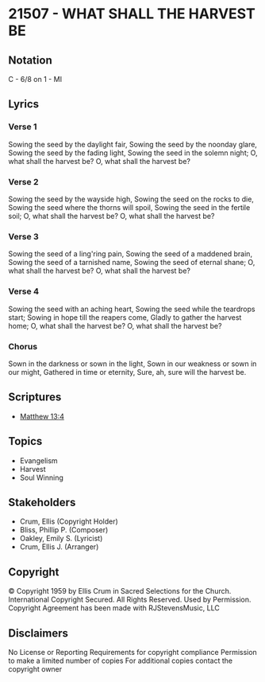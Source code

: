 # 21507 - WHAT SHALL THE HARVEST BE

## Notation

C - 6/8 on 1 - MI

## Lyrics

### Verse 1

Sowing the seed by the daylight fair, Sowing the seed by the noonday glare, Sowing the seed by the fading light, Sowing the seed in the solemn night; O, what shall the harvest be? O, what shall the harvest be? 



### Verse 2

Sowing the seed by the wayside high, Sowing the seed on the rocks to die, Sowing the seed where the thorns will spoil, Sowing the seed in the fertile soil;  O, what shall the harvest be? O, what shall the harvest be? 


### Verse 3

Sowing the seed of a ling'ring pain, Sowing the seed of a maddened brain, Sowing the seed of a tarnished name, Sowing the seed of eternal shane; O, what shall the harvest be? O, what shall the harvest be? 


### Verse 4

Sowing the seed with an aching heart, Sowing the seed while the teardrops start; Sowing in hope till the reapers come, Gladly to gather the harvest home; O, what shall the harvest be? O, what shall the harvest be? 


### Chorus

Sown in the darkness or sown in the light, Sown in our weakness or sown in our might, Gathered in time or eternity, Sure, ah, sure will the harvest be.


## Scriptures

- [Matthew 13:4](https://www.biblegateway.com/passage/?search=Matthew%2013%3A4)

## Topics

- Evangelism
- Harvest
- Soul Winning

## Stakeholders

- Crum, Ellis (Copyright Holder)
- Bliss, Phillip P. (Composer)
- Oakley, Emily S. (Lyricist)
- Crum, Ellis J. (Arranger)

## Copyright

© Copyright 1959 by Ellis Crum in Sacred Selections for the Church. International Copyright Secured. All Rights Reserved. Used by Permission.
Copyright Agreement has been made with RJStevensMusic, LLC

## Disclaimers

No License or Reporting Requirements for copyright compliance
Permission to make a limited number of copies
For additional copies contact the copyright owner

